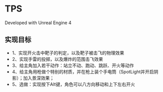 # TPS

Developed with Unreal Engine 4

## 实现目标

* 1、实现开火击中靶子的判定，以及靶子被击飞的物理效果
* 2、实现手雷的投掷，以及爆炸的范围击飞效果
* 3、给主角加入若干动作：站立不动、跑动、跳跃、开火等动作
* 4、给主角用枪做个特别的材质，并在枪上装个手电筒（SpotLight并开启阴影）；加入景深效果；
* 5、选做：实现按下Alt键，角色可以八方向移动和上下左右开火
